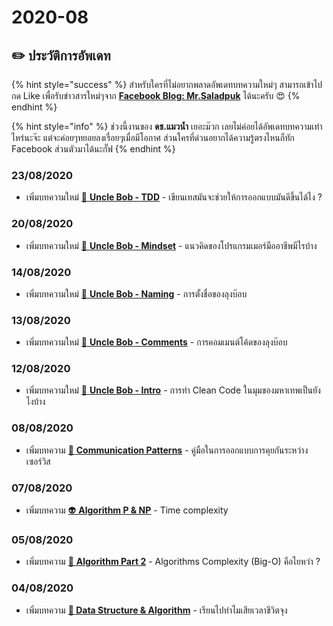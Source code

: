 # 2020-08

## ✏️ ประวัติการอัพเดท

{% hint style="success" %}
สำหรับใครที่ไม่อยากพลาดอัพเดทบทความใหม่ๆ สามารถเข้าไปกด Like เพื่อรับข่าวสารใหม่ๆจาก [**Facebook Blog: Mr.Saladpuk**](https://www.facebook.com/mr.saladpuk) ได้นะครับ 😍
{% endhint %}

{% hint style="info" %}
ช่วงนี้งานของ **ดช.แมวน้ำ** เยอะม๊วก เลยไม่ค่อยได้อัพเดทบทความเท่าไหร่นะจ๊ะ แต่จะค่อยๆทยอยลงเรื่อยๆเมื่อมีโอกาศ ส่วนใครที่ด่วนอยากได้ความรู้ตรงไหนก็ทัก Facebook ส่วนตัวมาได้นะกั๊ฟ
{% endhint %}

### 23/08/2020

* เพิ่มบทความใหม่ [🧓 **Uncle Bob - TDD**](https://www.saladpuk.com/basic/clean-code/uncle-bob-part-5) - เขียนเทสมันจะช่วยให้การออกแบบมันดีขึ้นได้ไง ?

### 20/08/2020

* เพิ่มบทความใหม่ [🧓 **Uncle Bob - Mindset**](https://www.saladpuk.com/basic/clean-code/uncle-bob-part-4) - แนวคิดของโปรแกรมเมอร์มืออาชีพมีไรบ้าง

### 14/08/2020

* เพิ่มบทความใหม่ [🧓 **Uncle Bob - Naming**](https://www.saladpuk.com/basic/clean-code/uncle-bob-part-3) - การตั้งชื่อของลุงบ๊อบ

### 13/08/2020

* เพิ่มบทความใหม่ [🧓 **Uncle Bob - Comments**](https://www.saladpuk.com/basic/clean-code/uncle-bob-part-2) - การคอมเมนต์โค้ดของลุงบ๊อบ

### 12/08/2020

* เพิ่มบทความใหม่ [🧓 **Uncle Bob - Intro**](https://www.saladpuk.com/basic/clean-code/uncle-bob-part-1) - การทำ Clean Code ในมุมของมหาเทพเป็นยังไงบ้าง

### 08/08/2020

* เพิ่มบทความ [👦 **Communication Patterns**](https://www.saladpuk.com/beginner-1/communication-patterns) -  คู่มือในการออกแบบการคุยกันระหว่างเซอร์วิส

### 07/08/2020

* เพิ่มบทความ [👽 **Algorithm P & NP**](https://www.saladpuk.com/beginner-1/data-structure-and-algorithm/p-and-np) - Time complexity

### 05/08/2020

* เพิ่มบทความ [👾 **Algorithm Part 2**](https://www.saladpuk.com/beginner-1/data-structure-and-algorithm/algorithm-part-2) - Algorithms Complexity \(Big-O\) คือไยหว่า ?

### 04/08/2020

* เพิ่มบทความ [**👶 Data Structure & Algorithm**](https://www.saladpuk.com/beginner-1/data-structure-and-algorithm) - เรียนไปทำไมเสียเวลาชีวิตจุง

